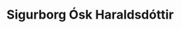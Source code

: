 ---
title: Sigurborg Ósk Haraldsdóttir
layout: representative
lang: is
category: municipal
description: Borgarfulltrúi Pírata
representative: sigurborg-ósk
---